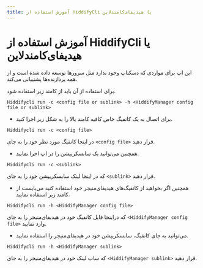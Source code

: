 ```yaml
---
title: آموزش استفاده از HiddifyCli یا هیدیفای‌کامندلاین
---
```


# آموزش استفاده از HiddifyCli یا هیدیفای‌کامندلاین
این اپ برای مواردی که دسکتاپ وجود ندارد مثل سرورها توسعه داده شده است و از همه پردازنده‌ها پشتیبانی می‌کند.

برای استفاده از آن باید از کامند زیر استفاده شود.
<div dir="ltr" markdown="1">
  
```
Hiddifycli run -c <config file or sublink> -h <HiddifyManager config file or sublink>
```
</div>

- برای اتصال به یک کانفیگ خاص کافیه کامند بالا را به شکل زیر اجرا کنید.
<div dir="ltr" markdown="1">

```
Hiddifycli run -c <config file>
```
</div>

در اینجا کانفیگ مورد نظر خود را به جای `<config file>` قرار دهید.

- همچنین می‌توانید یک سابسکریپشن را در اپ اجرا نمایید.
<div dir="ltr" markdown="1">
  
```
Hiddifycli run -c <sublink>
```
</div>

که در اینجا لینک سابسکریپشن خود را به جای `<sublink>` قرار دهید.

- همچنین اگر بخواهید از کانفیگ‌های هیدیفای‌منیجر خود استفاده کنید می‌بایست از کامند زیر استفاده نمایید.
<div dir="ltr" markdown="1">
  
```
Hiddifycli run -h <HiddifyManager config file>
```
</div>

که دراینجا فایل کانفیگ خود در هیدیفای‌منیجر را به جای `<HiddifyManager config file>` وارد نمایید.

- می‌توانید به جای کانفیگ، سابسکریپشن خود در هیدیفای‌منیجر را استفاده نمایید.
<div dir="ltr" markdown="1">
  
```
Hiddifycli run -h <HiddifyManager sublink>
```
</div>

که ساب لینک خود در هیدیفای‌منیجر را به جای `<HiddifyManager sublink>` قرار دهید.
